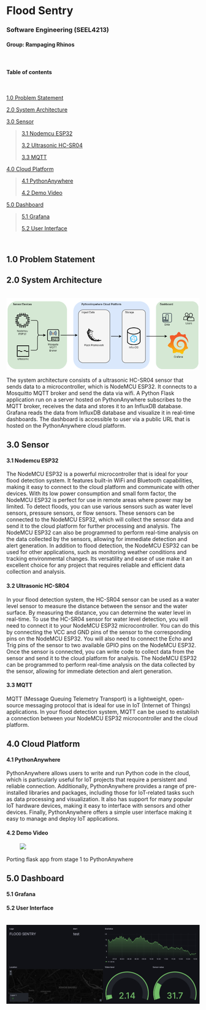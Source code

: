 # Flood Sentry
### Software Engineering (SEEL4213)
#### Group: Rampaging Rhinos

<br> 

#### Table of contents

<br>

[1.0 Problem Statement](#10-problem-statement)

[2.0 System Architecture](#20-system-architecture)

[3.0 Sensor](#30-sensor)
> [3.1 Nodemcu ESP32](#31-nodemcu-esp32)
>
> [3.2 Ultrasonic HC-SR04](#32-ultrasonic-hc-sr04)
> 
> [3.3 MQTT](#33-mqtt)

[4.0 Cloud Platform](#40-cloud-platform)
> [4.1 PythonAnywhere](#41-pythonanywhere)
>
> [4.2 Demo Video](#42-demo-video)

[5.0 Dashboard](#50-dashboard)
> [5.1 Grafana](#51-grafana)
>
> [5.2 User Interface](#52-user-interface)

<br>

## 1.0 Problem Statement


## 2.0 System Architecture

&nbsp;&nbsp;&nbsp;&nbsp;&nbsp;&nbsp;&nbsp;&nbsp; ![](./img/system_arch.png)

The system architecture consists of a ultrasonic HC-SR04 sensor that sends data to a microcontroller, which is NodeMCU ESP32. It connects to a Mosquitto MQTT broker and send the data via wifi. A Python Flask application run on a server hosted on PythonAnywhere subscribes to the MQTT broker, receives the data and stores it to an InfluxDB database. Grafana reads the data from InfluxDB database and visualize it in real-time dashboards. The dashboard is accessible to user via a public URL that is hosted on the PythonAnywhere cloud platform.

## 3.0 Sensor 

#### 3.1 Nodemcu ESP32

The NodeMCU ESP32 is a powerful microcontroller that is ideal for your flood detection system. It features built-in WiFi and Bluetooth capabilities, making it easy to connect to the cloud platform and communicate with other devices. With its low power consumption and small form factor, the NodeMCU ESP32 is perfect for use in remote areas where power may be limited.
To detect floods, you can use various sensors such as water level sensors, pressure sensors, or flow sensors. These sensors can be connected to the NodeMCU ESP32, which will collect the sensor data and send it to the cloud platform for further processing and analysis. The NodeMCU ESP32 can also be programmed to perform real-time analysis on the data collected by the sensors, allowing for immediate detection and alert generation.
In addition to flood detection, the NodeMCU ESP32 can be used for other applications, such as monitoring weather conditions and tracking environmental changes. Its versatility and ease of use make it an excellent choice for any project that requires reliable and efficient data collection and analysis.

#### 3.2 Ultrasonic HC-SR04

In your flood detection system, the HC-SR04 sensor can be used as a water level sensor to measure the distance between the sensor and the water surface. By measuring the distance, you can determine the water level in real-time.
To use the HC-SR04 sensor for water level detection, you will need to connect it to your NodeMCU ESP32 microcontroller. You can do this by connecting the VCC and GND pins of the sensor to the corresponding pins on the NodeMCU ESP32. You will also need to connect the Echo and Trig pins of the sensor to two available GPIO pins on the NodeMCU ESP32.
Once the sensor is connected, you can write code to collect data from the sensor and send it to the cloud platform for analysis. The NodeMCU ESP32 can be programmed to perform real-time analysis on the data collected by the sensor, allowing for immediate detection and alert generation.

#### 3.3 MQTT
MQTT (Message Queuing Telemetry Transport) is a lightweight, open-source messaging protocol that is ideal for use in IoT (Internet of Things) applications. In your flood detection system, MQTT can be used to establish a connection between your NodeMCU ESP32 microcontroller and the cloud platform.

## 4.0 Cloud Platform

#### 4.1 PythonAnywhere
PythonAnywhere allows users to write and run Python code in the cloud, which is particularly useful for IoT projects that require a persistent and reliable connection. Additionally, PythonAnywhere provides a range of pre-installed libraries and packages, including those for IoT-related tasks such as data processing and visualization. It also has support for many popular IoT hardware devices, making it easy to interface with sensors and other devices. Finally, PythonAnywhere offers a simple user interface making it easy to manage and deploy IoT applications. 

#### 4.2 Demo Video
&nbsp;&nbsp;&nbsp;&nbsp;&nbsp;&nbsp;&nbsp;&nbsp; [<img src="https://i.ytimg.com/vi/kyg1rLgmdiE/maxresdefault.jpg" width="50%">](https://youtu.be/kyg1rLgmdiE "Click this to open video")

Porting flask app from stage 1 to PythonAnywhere 

## 5.0 Dashboard

#### 5.1 Grafana


#### 5.2 User Interface

&nbsp;&nbsp;&nbsp;&nbsp;&nbsp;&nbsp;&nbsp;&nbsp; ![](./img/dashboard.png)
